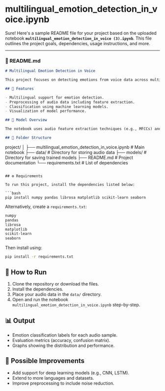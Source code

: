 # multilingual_emotion_detection_in_voice.ipynb
Sure! Here's a sample README file for your project based on the uploaded notebook **`multilingual_emotion_detection_in_voice (3).ipynb`**. This file outlines the project goals, dependencies, usage instructions, and more.

---

### 📘 README.md

```markdown
# Multilingual Emotion Detection in Voice

This project focuses on detecting emotions from voice data across multiple languages using machine learning techniques. The goal is to create a robust model that can recognize emotions such as happiness, anger, sadness, and more from speech samples in different languages.

## 🚀 Features

- Multilingual support for emotion detection.
- Preprocessing of audio data including feature extraction.
- Classification using machine learning models.
- Visualization of model performance.

## 🧠 Model Overview

The notebook uses audio feature extraction techniques (e.g., MFCCs) and machine learning classifiers (e.g., SVM, Random Forest) to predict emotions from voice data.

## 📁 Folder Structure

```

project/
│
├── multilingual\_emotion\_detection\_in\_voice.ipynb  # Main notebook
├── data/                                          # Directory for storing audio data
├── models/                                        # Directory for saving trained models
├── README.md                                      # Project documentation
└── requirements.txt                               # List of dependencies

````

## ⚙️ Requirements

To run this project, install the dependencies listed below:

```bash
pip install numpy pandas librosa matplotlib scikit-learn seaborn
````

Alternatively, create a `requirements.txt`:

```txt
numpy
pandas
librosa
matplotlib
scikit-learn
seaborn
```

Then install using:

```bash
pip install -r requirements.txt
```

## 🏁 How to Run

1. Clone the repository or download the files.
2. Install the dependencies.
3. Place your audio data in the `data/` directory.
4. Open and run the notebook `multilingual_emotion_detection_in_voice.ipynb` step-by-step.

## 📊 Output

* Emotion classification labels for each audio sample.
* Evaluation metrics (accuracy, confusion matrix).
* Graphs showing the distribution and performance.

## 🤖 Possible Improvements

* Add support for deep learning models (e.g., CNN, LSTM).
* Extend to more languages and datasets.
* Improve preprocessing to include noise reduction.
